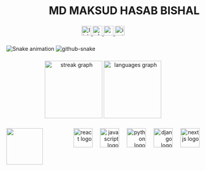 
<h1 align="right">MD MAKSUD HASAB BISHAL</h1>

###

<div align="center">
  <a href="https://www.linkedin.com/in/maksud-dev/" target="_blank">
    <img src="https://img.shields.io/static/v1?message=LinkedIn&logo=linkedin&label=&color=0077B5&logoColor=white&labelColor=&style=for-the-badge" height="25" alt="linkedin logo"  />
  </a>
  <a href="https://wa.me/+8801703055918?text=I%27m%20inquiring%20about%20the%20Web%20Designing%20Services" target="_blank">
    <img src="https://img.shields.io/static/v1?message=Whatsapp&logo=whatsapp&label=&color=25D366&logoColor=white&labelColor=&style=for-the-badge" height="25" alt="whatsapp logo"  />
  </a>
  <a href="maksud.hasan.dev@gmail.com" target="_blank">
    <img src="https://img.shields.io/static/v1?message=Gmail&logo=gmail&label=&color=D14836&logoColor=white&labelColor=&style=for-the-badge" height="25" alt="gmail logo"  />
  </a>
  <a href="https://www.instagram.com/3xbishal/" target="_blank">
    <img src="https://img.shields.io/static/v1?message=Instagram&logo=instagram&label=&color=E4405F&logoColor=white&labelColor=&style=for-the-badge" height="25" alt="instagram logo"  />
  </a>
</div>

###

<img src="https://raw.githubusercontent.com/crabhub19/crabhub19/output/snake.svg" alt="Snake animation" />
<picture>
  <source media="(prefers-color-scheme: dark)" srcset="https://raw.githubusercontent.com/crabhub19/crabhub19/output/github-snake-dark.svg" />
  <source media="(prefers-color-scheme: light)" srcset="https://raw.githubusercontent.com/crabhub19/crabhub19/output/github-snake.svg" />
  <img alt="github-snake" src="https://raw.githubusercontent.com/crabhub19/crabhub19/output/github-snake.svg" />
</picture>

###

<div align="center">
  <img src="https://streak-stats.demolab.com?user=crabhub19&locale=en&mode=daily&theme=dark&hide_border=true&border_radius=0&order=3" height="150" alt="streak graph"  />
  <img src="https://github-readme-stats.vercel.app/api/top-langs?username=crabhub19&locale=en&hide_title=true&layout=compact&card_width=320&langs_count=6&theme=dark&hide_border=true&order=2" height="150" alt="languages graph"  />
</div>

###

<img align="left" height="95" src="https://media1.giphy.com/media/v1.Y2lkPTc5MGI3NjExM3NpNWUzYzljN283Z3kwOW5iaHl4eDZ2N3dma200eGk0NjVuZWVsNyZlcD12MV9pbnRlcm5hbF9naWZfYnlfaWQmY3Q9Zw/bAQH7WXKqtIBrPs7sR/giphy.gif"  />

###

<div align="right">
  <img src="https://cdn.jsdelivr.net/gh/devicons/devicon/icons/react/react-original.svg" height="50" alt="react logo"  />
  <img width="12" />
  <img src="https://cdn.jsdelivr.net/gh/devicons/devicon/icons/javascript/javascript-plain.svg" height="50" alt="javascript logo"  />
  <img width="12" />
  <img src="https://cdn.jsdelivr.net/gh/devicons/devicon/icons/python/python-original.svg" height="50" alt="python logo"  />
  <img width="12" />
  <img src="https://cdn.jsdelivr.net/gh/devicons/devicon/icons/django/django-plain.svg" height="50" alt="django logo"  />
  <img width="12" />
  <img src="https://cdn.jsdelivr.net/gh/devicons/devicon/icons/nextjs/nextjs-original.svg" height="50" alt="nextjs logo"  />
</div>

###
